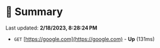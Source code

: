 # 📖 Summary
Last updated: **2/18/2023, 8:28:24 PM**

- `GET` [https://google.com](https://google.com) - **Up** (131ms)
